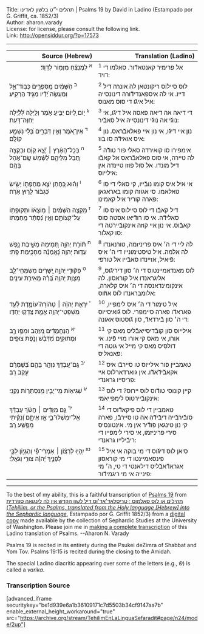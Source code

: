 <html>
<head></head>
<body>
Title: תהלים י״ט בלשון לאדינו | Psalms 19 by David in Ladino (Estampado por Ǧ. Griffit, ca. 1852/3)<br />
Author: aharon.varady<br />
License: for license, please consult the following link.<br />
Link: <a href="http://opensiddur.org/?p=17573">http://opensiddur.org/?p=17573</a>
<p />
<hr />

<table style="margin-left: auto;margin-right: auto;" class="draggable">
<thead><tr><th id="x" style="text-align: right;">Source (Hebrew)</th><th style="text-align: right;">Translation (Ladino)</th></tr></thead>
<tbody>
<tr><td style="vertical-align:top;" width="46%">
<div class="liturgy" style="text-align: right;"><span lang="he">
<sup>א</sup>&nbsp;לַמְנַצֵּ֗חַ 
מִזְמ֥וֹר לְדָוִֽד׃
</span></div>
</td>
 
<td style="vertical-align:top;" width="53%">
<div class="ladino"><span lang="he">
<sup>1</sup>&nbsp;אל פרימיר קאנטאדﬞור. 
סאלמו די דויד:
</span></div></td>
</tr>


<tr>
<td style="vertical-align:top;" width="46%">
<div class="liturgy"><span lang="he">
<sup>ב</sup>&nbsp;הַשָּׁמַ֗יִם מְֽסַפְּרִ֥ים כְּבֽוֹד־אֵ֑ל 
וּֽמַעֲשֵׂ֥ה יָ֝דָ֗יו מַגִּ֥יד הָרָקִֽיעַ׃
</span></div>
</td>
 
<td style="vertical-align:top;" width="53%">
<div class="ladino"><span lang="he">
<sup>2</sup>&nbsp;לוס סיילוס ריקונטאן לה אונרה דיל דייו. 
אי לה איספאנדידﬞורה דינונסייה איל איגﬞו די סוס מאנוס:
</span></div></td>
</tr>


<tr>
<td style="vertical-align:top;" width="46%">
<div class="liturgy"><span lang="he">
<sup>ג</sup>&nbsp;י֣וֹם לְ֭יוֹם יַבִּ֣יעַֽ אֹ֑מֶר 
וְלַ֥יְלָה לְּ֝לַ֗יְלָה יְחַוֶּה־דָּֽעַת׃
</span></div>
</td>
 
<td style="vertical-align:top;" width="53%">
<div class="ladino"><span lang="he">
<sup>3</sup>&nbsp;די דיאה אה דיאה פאסה איל דיגﬞו, 
אי נוגﬞי אה נוגﬞי דינונסייה איל סאבﬞיר:
</span></div></td>
</tr>


<tr>
<td style="vertical-align:top;" width="46%">
<div class="liturgy"><span lang="he">
<sup>ד</sup>&nbsp;אֵֽין־אֹ֭מֶר וְאֵ֣ין דְּבָרִ֑ים 
בְּ֝לִ֗י נִשְׁמָ֥ע קוֹלָֽם׃
</span></div>
</td>
 
<td style="vertical-align:top;" width="53%">
<div class="ladino"><span lang="he">
<sup>4</sup>&nbsp;נון איי דיגﬞו, אי נון איי פאלאבﬞראס. 
נון איס אואידﬞה סו בוז:
</span></div></td>
</tr>


<tr>
<td style="vertical-align:top;" width="46%">
<div class="liturgy"><span lang="he">
<sup>ה</sup>&nbsp;בְּכָל־הָאָ֨רֶץ ׀ יָ֘צָ֤א קַוָּ֗ם 
וּבִקְצֵ֣ה תֵ֭בֵל מִלֵּיהֶ֑ם 
לַ֝שֶּׁ֗מֶשׁ שָֽׂם־אֹ֥הֶל בָּהֶֽם׃
</span></div>
</td>
 
<td style="vertical-align:top;" width="53%">
<div class="ladino"><span lang="he">
<sup>5</sup>&nbsp;אימפירו סו קואירדה סאלי פור טודﬞה לה טיירה, 
אי סוס פאלאבﬞראס אל קאבﬞו דיל מונדו. 
אל סול פוזו טיינדה אין אילייוס:
</span></div></td>
</tr>


<tr>
<td style="vertical-align:top;" width="46%">
<div class="liturgy"><span lang="he">
<sup>ו</sup>&nbsp;וְה֗וּא כְּ֭חָתָן 
יֹצֵ֣א מֵחֻפָּת֑וֹ 
יָשִׂ֥ישׂ כְּ֝גִבּ֗וֹר לָר֥וּץ אֹֽרַח׃
</span></div>
</td>
 
<td style="vertical-align:top;" width="53%">
<div class="ladino"><span lang="he">
<sup>6</sup>&nbsp;אי איל איס קומו נובﬞייו, 
קי סאלי די סו טאלאמו. 
סי אגוזה קומו באראגאן פארה קוריר איל קאמינו:
</span></div></td>
</tr>


<tr>
<td style="vertical-align:top;" width="46%">
<div class="liturgy"><span lang="he">
<sup>ז</sup>&nbsp;מִקְצֵ֤ה הַשָּׁמַ֨יִם ׀ מֽוֹצָא֗וֹ 
וּתְקוּפָת֥וֹ עַל־קְצוֹתָ֑ם 
וְאֵ֥ין נִ֝סְתָּ֗ר מֵֽחַמָּתוֹ׃
</span></div>
</td>
 
<td style="vertical-align:top;" width="53%">
<div class="ladino"><span lang="he">
<sup>7</sup>&nbsp;דיל קאבﬞו די לוס סיילוס איס סו סאלידﬞה. 
אי סו רודﬞיאו אסטה סוס קאבﬞוס. 
אי נון איי קוזה אינקובﬞיירטה די סו קאלור:
</span></div></td>
</tr>


<tr>
<td style="vertical-align:top;" width="46%">
<div class="liturgy"><span lang="he">
<sup>ח</sup>&nbsp;תּ֘וֹרַ֤ת יְהוָ֣ה תְּ֭מִימָה 
מְשִׁ֣יבַת נָ֑פֶשׁ 
עֵד֥וּת יְהוָ֥ה נֶ֝אֱמָנָ֗ה 
מַחְכִּ֥ימַת פֶּֽתִי׃
</span></div>
</td>
 
<td style="vertical-align:top;" width="53%">
<div class="ladino"><span lang="he">
<sup>8</sup>&nbsp;לה ליי די ה׳ איס פריניזמה, 
טורנאנדו לה אלמה. 
איל טיסטימונייו די ה׳ איס פﬞיאיל, 
אזיינדו סאבﬞייו אל טורפי:
</span></div></td>
</tr>


<tr>
<td style="vertical-align:top;" width="46%">
<div class="liturgy"><span lang="he">
<sup>ט</sup>&nbsp;פִּקּ֘וּדֵ֤י יְהוָ֣ה יְ֭שָׁרִים 
מְשַׂמְּחֵי־לֵ֑ב 
מִצְוַ֥ת יְהוָ֥ה בָּ֝רָ֗ה 
מְאִירַ֥ת עֵינָֽיִם׃
</span></div>
</td>
 
<td style="vertical-align:top;" width="53%">
<div class="ladino"><span lang="he">
<sup>9</sup>&nbsp;לוס מאנדאמיינטוס די ה׳ סון דיריגﬞוס, 
אליגראנדו איל קוראסון. 
לה אינקומינדאנסה די ה׳ איס קלארה, 
אלומבראנדו לוס אוזﬞוס:
</span></div></td>
</tr>


<tr>
<td style="vertical-align:top;" width="46%">
<div class="liturgy"><span lang="he">
<sup>י</sup>&nbsp;יִרְאַ֤ת יְהוָ֨ה ׀ טְהוֹרָה֮ 
עוֹמֶ֪דֶת לָ֫עַ֥ד 
מִֽשְׁפְּטֵי־יְהוָ֥ה אֱמֶ֑ת 
צָֽדְק֥וּ יַחְדָּֽו׃
</span></div>
</td>
 
<td style="vertical-align:top;" width="53%">
<div class="ladino"><span lang="he">
<sup>10</sup>&nbsp;איל טימור די ה׳ איס לימפייו, 
פאראדﬞו פארה סיימפרי. 
לוס גﬞואיסייוס די ה׳ סון בﬞירדאדﬞ, 
סון גﬞוסטוס אאונה:
</span></div></td>
</tr>


<tr>
<td style="vertical-align:top;" width="46%">
<div class="liturgy"><span lang="he">
<sup>יא</sup>&nbsp;הַֽנֶּחֱמָדִ֗ים מִ֭זָּהָב 
וּמִפַּ֣ז רָ֑ב 
וּמְתוּקִ֥ים מִ֝דְּבַ֗שׁ וְנֹ֣פֶת צוּפִֽים׃
</span></div>
</td>
 
<td style="vertical-align:top;" width="53%">
<div class="ladino"><span lang="he">
<sup>11</sup>&nbsp;אילייוס סון קובﬞדיסייאבﬞליס מאס קי אורו, 
אי מאס קי אורו מויי פﬞינו. 
אי דולסיס מאס קי מייל אי גוטה די פאנאליס:
</span></div></td>
</tr>


<tr>
<td style="vertical-align:top;" width="46%">
<div class="liturgy"><span lang="he">
<sup>יב</sup>&nbsp;גַּֽם־עַ֭בְדְּךָ נִזְהָ֣ר בָּהֶ֑ם 
בְּ֝שָׁמְרָ֗ם עֵ֣קֶב רָֽב׃
</span></div>
</td>
 
<td style="vertical-align:top;" width="53%">
<div class="ladino"><span lang="he">
<sup>12</sup>&nbsp;טאמביין פור אילייוס טו סיירבﬞו איס אקאבﬞידﬞאדﬞו. 
אין גוארדארלוס איי פריסייו גראנדי:
</span></div></td>
</tr>


<tr>
<td style="vertical-align:top;" width="46%">
<div class="liturgy"><span lang="he">
<sup>יג</sup>&nbsp;שְׁגִיא֥וֹת מִֽי־יָבִ֑ין 
מִֽנִּסְתָּר֥וֹת נַקֵּֽנִי׃
</span></div>
</td>
 
<td style="vertical-align:top;" width="53%">
<div class="ladino"><span lang="he">
<sup>13</sup>&nbsp;קיין קונוסי טודﬞוס לוס יירוס? 
די לוס אינקובﬞיירטוס לימפייאמי:
</span></div></td>
</tr>


<tr>
<td style="vertical-align:top;" width="46%">
<div class="liturgy"><span lang="he">
<sup>יד</sup>&nbsp;גַּ֤ם מִזֵּדִ֨ים ׀ חֲשֹׂ֬ךְ עַבְדֶּ֗ךָ 
אַֽל־יִמְשְׁלוּ־בִ֣י אָ֣ז אֵיתָ֑ם 
וְ֝נִקֵּ֗יתִי 
מִפֶּ֥שַֽׁע רָֽב׃
</span></div>
</td>
 
<td style="vertical-align:top;" width="53%">
<div class="ladino"><span lang="he">
<sup>14</sup>&nbsp;טאמביין די לוס פיקאדﬞוס די סובﬞירבﬞייה דיבﬞידﬞה אה טו סיירבﬞו, 
פארה קי נון טינגאן פודﬞיר אין מי. 
אינטונסיס סירי פריניזמו, 
אי סירי לימפייו די ריבﬞילייו גראנדי:
</span></div></td>
</tr>


<tr>
<td style="vertical-align:top;" width="46%">
<div class="liturgy"><span lang="he">
<sup>טו</sup>&nbsp;יִֽהְי֥וּ לְרָצ֨וֹן ׀ אִמְרֵי־פִ֡י 
וְהֶגְי֣וֹן לִבִּ֣י לְפָנֶ֑יךָ 
יְ֝הוָ֗ה צוּרִ֥י וְגֹאֲלִֽי׃
</span></div>
</td>
 
<td style="vertical-align:top;" width="53%">
<div class="ladino"><span lang="he">
<sup>15</sup>&nbsp;סיאן לוס דיגﬞוס די מי בוקה 
אי איל פינסאמיינטו די מי קוראסון אגראדﬞאבﬞליס דילאנטי די טי, 
ה׳ מי פינייה אי מי ריגמידﬞור:
</div>
</td></tr>
</tbody></table>

<hr />

To the best of my ability, this is a faithful transcription of <a href="https://en.wikipedia.org/wiki/Psalm_19">Psalms 19</a> from <a href="https://opensiddur.org/works-in-progress/needing-transcription/ladino-translation-tehilim-1852/">תהילים או לוס סאלמוס ; טריסלאד'אד'וס דיל לשון הקדש אין לה לינגואה ספרדית (<em>Tehillim, or the Psalms, translated from the Holy language [Hebrew] into the Sephardic language</em></a>, Estampado por Ǧ. Griffit 1852/3) from a <a href="http://digitalcollections.lib.washington.edu/cdm/compoundobject/collection/p16786coll3/id/2453/rec/">digital copy</a> made available by the collection of Sephardic Studies at the University of Washington. Please join me in <a href="https://he.wikisource.org/wiki/%D7%9E%D7%A4%D7%AA%D7%97:Tehilim,_o_los_Salmos,_trezladados_del_leshon_ha-%E1%B8%B3odesh_en_la_lingua_Sefaradit.pdf">making a complete transcription</a> of this Ladino translation of Psalms. --Aharon N. Varady

Psalms 19 is recited in its entirety during the Psukei deZimra of Shabbat and Yom Tov. Psalms 19:15 is recited during the closing to the Amidah.

The special Ladino diacritic appearing over some of the letters (e.g., שﬞ) is called a <em>varika</em>.

<h3>Transcription Source</h3>

[advanced_iframe securitykey="be1d939e6a1b36109171c7d5503b34cf9147aa7b" enable_external_height_workaround="true" src="https://archive.org/stream/TehilimEnLaLinguaSefaradit#page/n24/mode/2up"]
</body>
</html>